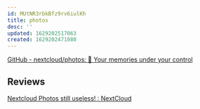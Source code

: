 ```yaml
---
id: MUtNR3rbkBfz9rv6iulKh
title: photos
desc: ''
updated: 1629202517063
created: 1629202471080
---
```


[GitHub - nextcloud/photos: 📸 Your memories under your control](https://github.com/nextcloud/photos)

## Reviews

[Nextcloud Photos still useless! : NextCloud](https://old.reddit.com/r/NextCloud/comments/n5jaqz/nextcloud_photos_still_useless/)
